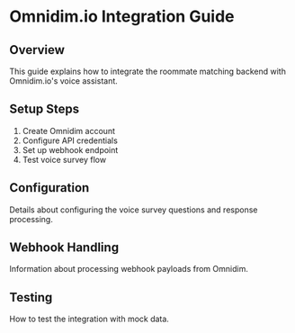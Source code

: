 # Omnidim.io Integration Guide

## Overview
This guide explains how to integrate the roommate matching backend with Omnidim.io's voice assistant.

## Setup Steps
1. Create Omnidim account
2. Configure API credentials
3. Set up webhook endpoint
4. Test voice survey flow

## Configuration
Details about configuring the voice survey questions and response processing.

## Webhook Handling
Information about processing webhook payloads from Omnidim.

## Testing
How to test the integration with mock data.
